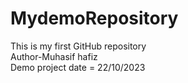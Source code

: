# MydemoRepository
This is my first GitHub repository 
<br>
Author-Muhasif hafiz
<br>
Demo project date = 22/10/2023
